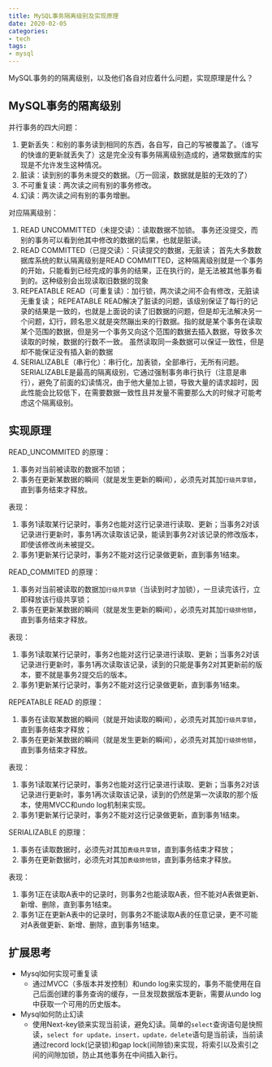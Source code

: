 ```yaml
---
title: MySQL事务隔离级别及实现原理
date: 2020-02-05
categories:
- tech
tags:
- mysql
---
```


MySQL事务的的隔离级别，以及他们各自对应着什么问题，实现原理是什么？

<!-- more -->

## MySQL事务的隔离级别

并行事务的四大问题：
1. 更新丢失：和别的事务读到相同的东西，各自写，自己的写被覆盖了。（谁写的快谁的更新就丢失了）这是完全没有事务隔离级别造成的，通常数据库的实现是不允许发生这种情况。
2. 脏读：读到别的事务未提交的数据。（万一回滚，数据就是脏的无效的了）
3. 不可重复读：两次读之间有别的事务修改。
4. 幻读：两次读之间有别的事务增删。

对应隔离级别：
1. READ UNCOMMITTED（未提交读）：读取数据不加锁。
  事务还没提交，而别的事务可以看到他其中修改的数据的后果，也就是脏读。
2. READ COMMITTED（已提交读）：只读提交的数据，无脏读；
  首先大多数数据库系统的默认隔离级别是READ COMMITTED，这种隔离级别就是一个事务的开始，只能看到已经完成的事务的结果，正在执行的，是无法被其他事务看到的。这种级别会出现读取旧数据的现象
3. REPEATABLE READ（可重复读）：加行锁，两次读之间不会有修改，无脏读无重复读；
  REPEATABLE READ解决了脏读的问题，该级别保证了每行的记录的结果是一致的，也就是上面说的读了旧数据的问题，但是却无法解决另一个问题，幻行，顾名思义就是突然蹦出来的行数据。指的就是某个事务在读取某个范围的数据，但是另一个事务又向这个范围的数据去插入数据，导致多次读取的时候，数据的行数不一致。
  虽然读取同一条数据可以保证一致性，但是却不能保证没有插入新的数据
4. SERIALIZABLE（串行化）：串行化，加表锁，全部串行，无所有问题。
  SERIALIZABLE是最高的隔离级别，它通过强制事务串行执行（注意是串行），避免了前面的幻读情况，由于他大量加上锁，导致大量的请求超时，因此性能会比较低下，在需要数据一致性且并发量不需要那么大的时候才可能考虑这个隔离级别。

## 实现原理

READ_UNCOMMITED 的原理：

1. 事务对当前被读取的数据不加锁；
2. 事务在更新某数据的瞬间（就是发生更新的瞬间），必须先对其加`行级共享锁`，直到事务结束才释放。

表现：

1. 事务1读取某行记录时，事务2也能对这行记录进行读取、更新；当事务2对该记录进行更新时，事务1再次读取该记录，能读到事务2对该记录的修改版本，即使该修改尚未被提交。
2. 事务1更新某行记录时，事务2不能对这行记录做更新，直到事务1结束。

READ_COMMITED 的原理：

1. 事务对当前被读取的数据加`行级共享锁`（当读到时才加锁），一旦读完该行，立即释放该行级共享锁；
2. 事务在更新某数据的瞬间（就是发生更新的瞬间），必须先对其加`行级排他锁`，直到事务结束才释放。

表现：

1. 事务1读取某行记录时，事务2也能对这行记录进行读取、更新；当事务2对该记录进行更新时，事务1再次读取该记录，读到的只能是事务2对其更新前的版本，要不就是事务2提交后的版本。
2. 事务1更新某行记录时，事务2不能对这行记录做更新，直到事务1结束。

REPEATABLE READ 的原理：

1. 事务在读取某数据的瞬间（就是开始读取的瞬间），必须先对其加`行级共享锁`，直到事务结束才释放；
2. 事务在更新某数据的瞬间（就是发生更新的瞬间），必须先对其加`行级排他锁`，直到事务结束才释放。

表现：

1. 事务1读取某行记录时，事务2也能对这行记录进行读取、更新；当事务2对该记录进行更新时，事务1再次读取该记录，读到的仍然是第一次读取的那个版本，使用MVCC和undo log机制来实现。
2. 事务1更新某行记录时，事务2不能对这行记录做更新，直到事务1结束。

SERIALIZABLE 的原理：

1. 事务在读取数据时，必须先对其加`表级共享锁`，直到事务结束才释放；
2. 事务在更新数据时，必须先对其加`表级排他锁`，直到事务结束才释放。

表现：

1. 事务1正在读取A表中的记录时，则事务2也能读取A表，但不能对A表做更新、新增、删除，直到事务1结束。
2. 事务1正在更新A表中的记录时，则事务2不能读取A表的任意记录，更不可能对A表做更新、新增、删除，直到事务1结束。

## 扩展思考
+ Mysql如何实现可重复读
  + 通过MVCC（多版本并发控制）和undo log来实现的，事务不能使用在自己后面创建的事务查询的缓存，一旦发现数据版本更新，需要从undo log中获取一个可用的历史版本。
+ Mysql如何防止幻读
  + 使用Next-key锁来实现当前读，避免幻读。简单的`select`查询语句是快照读，`select for update，insert，update，delete`语句是当前读，当前读通过record lock(记录锁)和gap lock(间隙锁)来实现，将索引以及索引之间的间隙加锁，防止其他事务在中间插入新行。

